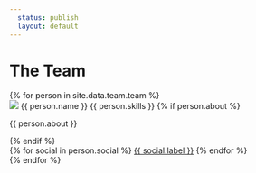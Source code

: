 ```yaml
---
  status: publish
  layout: default
---
```


# The Team

<div class="team flex flex--around flex--wrap center">
{% for person in site.data.team.team %}
  <div class="team__member">
    <img src="{{ person.name | remove: " " }}.jpg" class="team__photo" />
    <span class="team__name">{{ person.name }}</span>
    <span class="team__skills">{{ person.skills }}</span>
    {% if person.about %}
    <p class="team__about">
        {{ person.about }}
    </p>
    {% endif %}
    <div class="flex flex--around center">
    {% for social in person.social %}
      <a href="{{ social.url }}">{{ social.label }}</a>
    {% endfor %}
    </div>
  </div>
{% endfor %}
</div>
